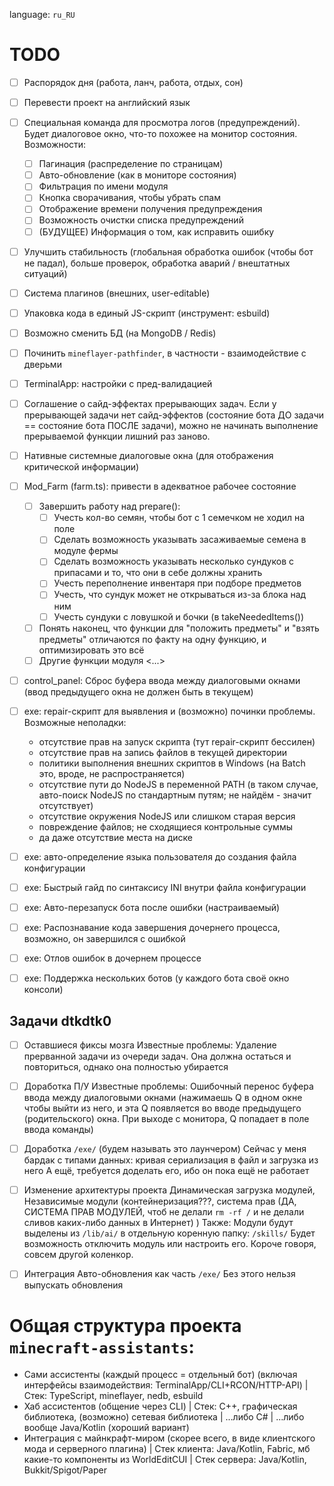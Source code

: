 language: `ru_RU`

# TODO

- [ ] Распорядок дня (работа, ланч, работа, отдых, сон)
- [ ] Перевести проект на английский язык
- [ ] Специальная команда для просмотра логов (предупреждений). Будет диалоговое окно, что-то похожее на монитор состояния.
  Возможности:
  - [ ] Пагинация (распределение по страницам)
  - [ ] Авто-обновление (как в мониторе состояния)
  - [ ] Фильтрация по имени модуля
  - [ ] Кнопка сворачивания, чтобы убрать спам
  - [ ] Отображение времени получения предупреждения 
  - [ ] Возможность очистки списка предупреждений
  - [ ] (БУДУЩЕЕ) Информация о том, как исправить ошибку
- [ ] Улучшить стабильность (глобальная обработка ошибок (чтобы бот не падал), больше проверок, обработка аварий / внештатных ситуаций)
- [ ] Система плагинов (внешних, user-editable)
- [ ] Упаковка кода в единый JS-скрипт (инструмент: esbuild)
- [ ] Возможно сменить БД (на MongoDB / Redis)
- [ ] Починить `mineflayer-pathfinder`, в частности - взаимодействие с дверьми
- [ ] TerminalApp: настройки с пред-валидацией
- [ ] Соглашение о сайд-эффектах прерывающих задач. Если у прерывающей задачи нет сайд-эффектов (состояние бота ДО задачи == состояние бота ПОСЛЕ задачи), можно не начинать выполнение прерываемой функции лишний раз заново.
- [ ] Нативные системные диалоговые окна (для отображения критической информации)

- [ ] Mod_Farm (farm.ts): привести в адекватное рабочее состояние
  - [ ] Завершить работу над prepare():
    - [ ] Учесть кол-во семян, чтобы бот с 1 семечком не ходил на поле
    - [ ] Сделать возможность указывать засаживаемые семена в модуле фермы
    - [ ] Сделать возможность указывать несколько сундуков с припасами и то, что они в себе должны хранить
    - [ ] Учесть переполнение инвентаря при подборе предметов
    - [ ] Учесть, что сундук может не открываться из-за блока над ним
    - [ ] Учесть сундуки с ловушкой и бочки (в takeNeededItems())
  - [ ] Понять наконец, что функции для "положить предметы" и "взять предметы" отличаются по факту на одну функцию, и оптимизировать это всё
  - [ ] Другие функции модуля <...>
 
- [ ] control_panel: Сброс буфера ввода между диалоговыми окнами (ввод предыдущего окна не должен быть в текущем)

- [ ] exe: repair-скрипт для выявления и (возможно) починки проблемы. Возможные неполадки:
  - отсутствие прав на запуск скрипта (тут repair-скрипт бессилен)
  - отсутствие прав на запись файлов в текущей директории
  - политики выполнения внешних скриптов в Windows (на Batch это, вроде, не распространяется)
  - отсутствие пути до NodeJS в переменной PATH (в таком случае, авто-поиск NodeJS по стандартным путям; не найдём - значит отсутствует)
  - отсутствие окружения NodeJS или слишком старая версия
  - повреждение файлов; не сходящиеся контрольные суммы
  - да даже отсутствие места на диске
- [ ] exe: авто-определение языка пользователя до создания файла конфигурации
- [ ] exe: Быстрый гайд по синтаксису INI внутри файла конфигурации
- [ ] exe: Авто-перезапуск бота после ошибки (настраиваемый)
- [ ] exe: Распознавание кода завершения дочернего процесса, возможно, он завершился с ошибкой
- [ ] exe: Отлов ошибок в дочернем процессе
- [ ] exe: Поддержка нескольких ботов (у каждого бота своё окно консоли)

## Задачи dtkdtk0

 - [ ] Оставшиеся фиксы мозга
Известные проблемы: Удаление прерванной задачи из очереди задач. Она должна остаться и повториться, однако она полностью убирается

- [ ] Доработка П/У
Известные проблемы: Ошибочный перенос буфера ввода между диалоговыми окнами (нажимаешь Q в одном окне чтобы выйти из него, и эта Q появляется во вводе предыдущего (родительского) окна. При выходе с монитора, Q попадает в поле ввода команды)

- [ ] Доработка `/exe/` (будем называть это лаунчером)
Сейчас у меня бардак с типами данных: кривая сериализация в файл и загрузка из него
А ещё, требуется доделать его, ибо он пока ещё не работает

- [ ] Изменение архитектуры проекта
Динамическая загрузка модулей, Независимые модули
(контейнеризация???, система прав (ДА, СИСТЕМА ПРАВ МОДУЛЕЙ, чтоб не делали `rm -rf /` и не делали сливов каких-либо данных в Интернет) )
Также: Модули будут выделены из `/lib/ai/` в отдельную коренную папку: `/skills/`
Будет возможность отключить модуль или настроить его. Короче говоря, совсем другой коленкор.

- [ ] Интеграция Авто-обновления как часть `/exe/`
Без этого нельзя выпускать обновления



# Общая структура проекта `minecraft-assistants`:

- Сами ассистенты (каждый процесс = отдельный бот) (включая интерфейсы взаимодействия: TerminalApp/CLI+RCON/HTTP-API)
    | Стек: TypeScript, mineflayer, nedb, esbuild
- Хаб ассистентов (общение через CLI)
    | Стек: C++, графическая библиотека, (возможно) сетевая библиотека
    |  ...либо C#
    |  ...либо вообще Java/Kotlin (хороший вариант) 
- Интеграция с майнкрафт-миром (скорее всего, в виде клиентского мода и серверного плагина)
    | Стек клиента: Java/Kotlin, Fabric, мб какие-то компоненты из WorldEditCUI
    | Стек сервера: Java/Kotlin, Bukkit/Spigot/Paper
  